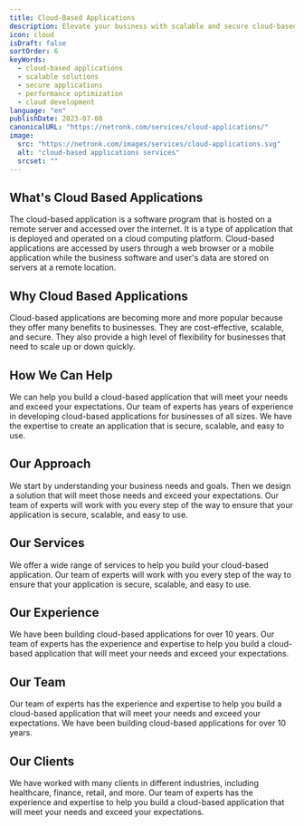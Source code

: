 ```yaml
---
title: Cloud-Based Applications
description: Elevate your business with scalable and secure cloud-based applications. Our team develops applications that ensure optimal performance, flexibility, and accessibility for your users.
icon: cloud
isDraft: false
sortOrder: 6
keyWords:
  - cloud-based applications
  - scalable solutions
  - secure applications
  - performance optimization
  - cloud development
language: "en"
publishDate: 2023-07-08
canonicalURL: "https://netronk.com/services/cloud-applications/"
image:
  src: "https://netronk.com/images/services/cloud-applications.svg"
  alt: "cloud-based applications services"
  srcset: ""
---
```


## What's Cloud Based Applications

The cloud-based application is a software program that is hosted on a remote server and accessed over the internet. It is a type of application that is deployed and operated on a cloud computing platform. Cloud-based applications are accessed by users through a web browser or a mobile application while the business software and user's data are stored on servers at a remote location.

## Why Cloud Based Applications

Cloud-based applications are becoming more and more popular because they offer many benefits to businesses. They are cost-effective, scalable, and secure. They also provide a high level of flexibility for businesses that need to scale up or down quickly.

## How We Can Help

We can help you build a cloud-based application that will meet your needs and exceed your expectations. Our team of experts has years of experience in developing cloud-based applications for businesses of all sizes. We have the expertise to create an application that is secure, scalable, and easy to use.

## Our Approach

We start by understanding your business needs and goals. Then we design a solution that will meet those needs and exceed your expectations. Our team of experts will work with you every step of the way to ensure that your application is secure, scalable, and easy to use.

## Our Services

We offer a wide range of services to help you build your cloud-based application. Our team of experts will work with you every step of the way to ensure that your application is secure, scalable, and easy to use.

## Our Experience

We have been building cloud-based applications for over 10 years. Our team of experts has the experience and expertise to help you build a cloud-based application that will meet your needs and exceed your expectations.

## Our Team

Our team of experts has the experience and expertise to help you build a cloud-based application that will meet your needs and exceed your expectations. We have been building cloud-based applications for over 10 years.

## Our Clients

We have worked with many clients in different industries, including healthcare, finance, retail, and more. Our team of experts has the experience and expertise to help you build a cloud-based application that will meet your needs and exceed your expectations.
